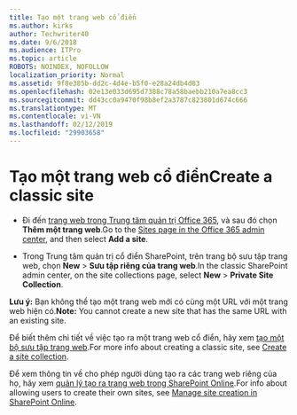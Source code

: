 ```yaml
---
title: Tạo một trang web cổ điển
ms.author: kirks
author: Techwriter40
ms.date: 9/6/2018
ms.audience: ITPro
ms.topic: article
ROBOTS: NOINDEX, NOFOLLOW
localization_priority: Normal
ms.assetid: 9f8e385b-dd2c-4d4e-b5f0-e28a24db4d83
ms.openlocfilehash: 02e13e033d695d7388c78a58baebb210a7ea8cc3
ms.sourcegitcommit: dd43cc0a9470f98b8ef2a3787c823801d674c666
ms.translationtype: MT
ms.contentlocale: vi-VN
ms.lasthandoff: 02/12/2019
ms.locfileid: "29903658"
---
```

# <a name="create-a-classic-site"></a><span data-ttu-id="598ce-102">Tạo một trang web cổ điển</span><span class="sxs-lookup"><span data-stu-id="598ce-102">Create a classic site</span></span>

- <span data-ttu-id="598ce-103">Đi đến [trang web trong Trung tâm quản trị Office 365](https://portal.office.com/adminportal/home#/SitesList), và sau đó chọn **Thêm một trang web**.</span><span class="sxs-lookup"><span data-stu-id="598ce-103">Go to the [Sites page in the Office 365 admin center](https://portal.office.com/adminportal/home#/SitesList), and then select **Add a site**.</span></span> 
    
- <span data-ttu-id="598ce-104">Trong Trung tâm quản trị cổ điển SharePoint, trên trang bộ sưu tập trang web, chọn **New** \> **Sưu tập riêng của trang web**.</span><span class="sxs-lookup"><span data-stu-id="598ce-104">In the classic SharePoint admin center, on the site collections page, select **New** \> **Private Site Collection**.</span></span> 
    
 <span data-ttu-id="598ce-105">**Lưu ý:** Bạn không thể tạo một trang web mới có cùng một URL với một trang web hiện có.</span><span class="sxs-lookup"><span data-stu-id="598ce-105">**Note:** You cannot create a new site that has the same URL with an existing site.</span></span> 
  
<span data-ttu-id="598ce-106">Để biết thêm chi tiết về việc tạo ra một trang web cổ điển, hãy xem [tạo một bộ sưu tập trang web](https://go.microsoft.com/fwlink/?linkid=866295).</span><span class="sxs-lookup"><span data-stu-id="598ce-106">For more info about creating a classic site, see [Create a site collection](https://go.microsoft.com/fwlink/?linkid=866295).</span></span>
  
<span data-ttu-id="598ce-107">Để xem thông tin về cho phép người dùng tạo ra các trang web riêng của họ, hãy xem [quản lý tạo ra trang web trong SharePoint Online](https://go.microsoft.com/fwlink/?linkid=866296).</span><span class="sxs-lookup"><span data-stu-id="598ce-107">For info about allowing users to create their own sites, see [Manage site creation in SharePoint Online](https://go.microsoft.com/fwlink/?linkid=866296).</span></span>
  

